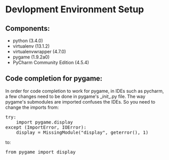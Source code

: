 # Devlopment Environment Setup
Components:
----------------
- python (3.4.0)
- virtualenv (13.1.2)
- virtualenvwrapper (4.7.0)
- pygame (1.9.2a0)
- PyCharm Community Edition (4.5.4)

Code completion for pygame:
---------------------------
In order for code completion to work for pygame, in IDEs such as pycharm, a few changes need to be done in pygame's \__init__.py file. The way pygame's submodules are imported confuses the IDEs. So you need to change the imports from:

<pre>
try:
    import pygame.display
except (ImportError, IOError):
    display = MissingModule("display", geterror(), 1)
</pre>

to:
<pre>
from pygame import display
</pre>